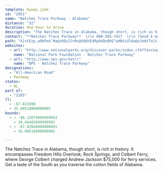 ```yaml
---
template: byway.jade
id: "2051"
name: "Natchez Trace Parkway - Alabama"
distance: "32"
duration: One hour to drive
description: "The Natchez Trace in Alabama, though short, is rich in history. It encompasses Freedom Hills Overlook, Rock Springs, and Colbert Ferry, where George Colbert charged Andrew Jackson $75,000 for ferry services. Get a taste of the South as you traverse the cotton fields of Alabama."
contact: "**Natchez Trace Parkway**  \r\n 800-305-7417  \r\n [Send E-mail](mailto:NATR_interpretation@nps.gov )  \r\n\r\n"
path: "k}stEzp_wObPeA`Ma@zKQzIJrNv@dd@tEdRpAdQn@hQ^pHBtLUlHa@zJeAtTsCtJu@nLe@nOC|GPjN~@jKlAdJdBvHfBrEpAvMxErM`GfNzHxKnHtMlKpKzJ`PpPjG~FvEfE|LrJrTbOjUrL~NtIjN|J|HxGtIlItEfFtHhJbE~FzGlKrHhNjItP~D`HpErG|E`G~KtL`ErFnDzG~BdGnAnEzGvXhApDbBbEbBfDbC|DxBtCxCdDjFfE~FlDzGjCfNxDnGtBlGlC`K~F|JfIvb@`c@bEtDdKlIdOdKjOvIpKdFzKrEt_@nNvLxEvObHfKlF`GdDpJzGrF`FxFxGpDlF|DfHnCfGx@zBvClJhAjFx\\rjBtAbGdA~CbBpDlD`FxAjBrMjMvGfIdEdG`FhI|FzLvE|LrDfMrFzT`EbL~ApDfDlGnDlFrChDpFlFvErD|FpDrEtBxEdB`EfAt\\jHfG`BbGrBtPzHtI~CvGdBvLnBtKx@|S|@xEf@pEdArAj@~DrBlBtAzCxC~ArB~B~D`B`Ex@lC`AfEhDfUz@xEvBvIrBdGhAhCvCdGhE`Hz\\va@pItKzZfe@hGfHjH~G|FfEzHtEjb@fU`JhG|ClCfFlFtCdDjCnDxF~IvFhKbC~DnCrD`DzChDpCpDtB|DdBv`@hL`E|AlDfBhDzB~CjChKlKnEbC|Br@rBZlE@lEYfDqArRwJxF_D|EyBtKqC~TiEnImBnEeCrE{C`Bw@~Aa@hBSbBEhBHbB\\bBl@rJxEzDjAbDXdOKvD^~AZtAv@rAx@hAjAxArBr@~Ah@nAh@vBXzCFpCKzKJtCb@vCr@fC|B`FnCrC|CxAfFfDlBtB~@xArClHlF|WnA~EvArEdBnElBjEtB`EbCzDfCjDrCdDjIzGrCrBrElCpH~F~C|ClA|AzBxDx@lBvAhEbAdFp@lH|AhTn@rF|@fFjA`F|AxElBnExB~DhBfC|DpEbDlClDzBxDfB`EpAlU~EzIfCbExAjPtHdKtC|An@fJrF`IfDnAdAhAlA~@zAvBrFhD|L~AvEhQzd@nDtLzCnL~AdHfDhQnJfo@pDbSpCzK`Ld\\"
websites: 
  - url: "http://www.nationalparks.org/discover-parks/index.cfm?fa=viewPark&pid=NATR"
    name: "National Park Foundation - Natchez Trace Parkway"
  - url: "http://www.nps.gov/natr/"
    name: "NPS - Natchez Trace Parkway"
designations: 
  - "All-American Road"
  - Parkway
states: 
  - AL
part of: 
  - "2285"
ll: 
  - -87.821098
  - 35.00518000000005
bounds: 
  - - -88.13079099999993
    - 34.64482099999992
  - - -87.82048800000001
    - 35.00518000000005

---
```


The Natchez Trace in Alabama, though short, is rich in history. It encompasses Freedom Hills Overlook, Rock Springs, and Colbert Ferry, where George Colbert charged Andrew Jackson $75,000 for ferry services. Get a taste of the South as you traverse the cotton fields of Alabama.
